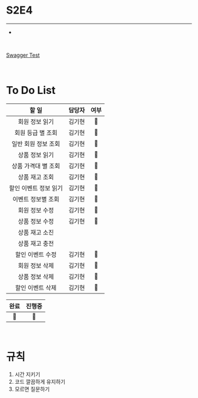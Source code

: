 # S2E4
---

*

<br>

[Swagger Test](http://localhost:8080/swagger-ui/index.html#)

<br>

# To Do List

|     할 일      | 담당자 |  여부   |
|:------------:|:---:|:-----:|
|   회원 정보 읽기   | 김기현 |  🔵   |
|  회원 등급 별 조회  | 김기현 |   🔵    |
| 일반 회원 정보 조회  | 김기현 |  🔵     |
|   상품 정보 읽기   | 김기현 |  🔵   |
| 상품 가격대 별 조회  | 김기현 |  🔵     |
|   상품 재고 조회   | 김기현 |   🔵    |
| 할인 이벤트 정보 읽기 | 김기현 |  🔵   |
|  이벤트 정보별 조회  | 김기현 |  🔴    |
|   회원 정보 수정   | 김기현 |  🔵   |
|   상품 정보 수정   | 김기현 |  🔵   |
|   상품 재고 소진   |     |       |
|   상품 재고 충전   |     |       |
|  할인 이벤트 수정   | 김기현 |  🔵   |
|   회원 정보 삭제   | 김기현 |  🔵   |
|   상품 정보 삭제   | 김기현 |  🔵   |
|  할인 이벤트 삭제   | 김기현 |  🔵   |


|완료|진행중|
|:---:|:---:|
| 🔵 |🔴   |
<br>

# 규칙

1. 시간 지키기
2. 코드 깔끔하게 유지하기
3. 모르면 질문하기